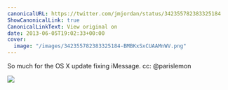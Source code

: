 ```yaml
---
canonicalURL: https://twitter.com/jmjordan/status/342355782383325184
ShowCanonicalLink: true
CanonicalLinkText: View original on
date: 2013-06-05T19:02:33+00:00
cover:
  image: "/images/342355782383325184-BMBKxSxCUAAMnWV.png"
---
```

So much for the OS X update fixing iMessage. cc: @parislemon 

![](/images/342355782383325184-BMBKxSxCUAAMnWV.png)